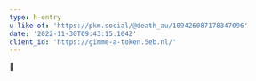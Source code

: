 ```yaml
---
type: h-entry
u-like-of: 'https://pkm.social/@death_au/109426087178347096'
date: '2022-11-30T09:43:15.104Z'
client_id: 'https://gimme-a-token.5eb.nl/'
---
```

💜
